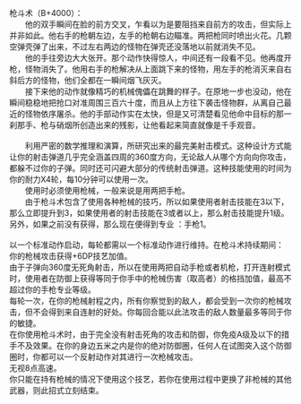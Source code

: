 <title>枪斗术</title>
<meta name="GENERATOR" content="WinCHM">
<meta http-equiv="Content-Type" content="text/html; charset=gb2312">
<br>枪斗术（B+4000）：
<br>　　他的双手瞬间在脸的前方交叉，乍看以为是要阻挡来自前方的攻击，但实际上并非如此。他右手的枪朝左边，左手的枪朝右边瞄准。两把枪同时喷出火花。几颗空弹壳弹了出来，不过左右两边的怪物在弹壳还没落地以前就消失不见。
<br>　　他的手往旁边大大张开。那个动作快得惊人，中间还有一段看不见。他再度开枪，怪物消失了。他用右手的枪解决从上面跳下来的怪物，用左手的枪消灭来自右斜后方的怪物，他们全都在一瞬间烟飞灰灭。
<br>　　接下来他的动作就像精巧的机械傀儡在跳舞的样子。在原地一步也没动，他在瞬间稳稳地把抢口对准周围三百六十度，而且从上方往下袭击怪物群，从离自己最近的怪物依序屠杀。他的手部动作实在太快，但是又可清楚看见他命中目标的那一刹那手、枪与硝烟所创造出来的残影，让他看起来简直就像是千手观音。
<br>
<br>　　利用严密的数学推理和演算，所研究出来的最完美射击模式。这种设计方式能让你的射击弹道几乎完全涵盖四周的360度方向，无论敌人从哪个方向向你攻击，都躲不过你的子弹。同时还可闪避大部分的传统射击弹道。这种技能使用的时间为你的耐力X4轮，每10分钟可以使用一次。
<br>　　使用时必须使用枪械，一般来说是用两把手枪。
<br>　　由于枪斗术包含了使用各种枪械的技巧，所以如果使用者射击技能在3以下，那么立即提升到3，如果使用者的射击技能在3或者以上，那么射击技能提升1级。另外，如果之前没有获得，那么现在便得到专业
：手枪1。
<br>
<br>以一个标准动作启动，每轮都需以一个标准动作进行维持。在枪斗术持续期间：
<br>你的枪械攻击获得+6DP技艺加值。
<br>由于子弹向360度无死角射击，所以在使用两把自动手枪或者机枪，打开连射模式时，使用者在防御上获得等同于你手中的枪械伤害（取高者）的格挡加值，最高不超过你的手枪专业等级。
<br>每轮一次，在你的枪械射程之内，所有你察觉到的敌人，都会受到一次你的枪械攻击，但不会得到来自连射的好处。你每回合能以此法攻击的敌人数量最多等同于你的敏捷。
<br>在你使用枪斗术时，由于完全没有射击死角的攻击和防御，你免疫A级及以下的措手不及效果。在你的身边五米之内是你的绝对防御圈，任何人在试图突入这个防御圈时，你都可以一个反射动作对其进行一次枪械攻击。
<br>无视8点高速。
<br>你只能在持有枪械的情况下使用这个技艺，若你在使用过程中更换了非枪械的其他武器，则此招式立刻结束。